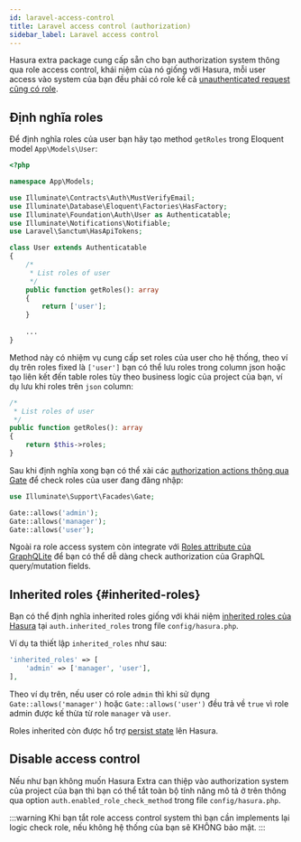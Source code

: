```yaml
---
id: laravel-access-control
title: Laravel access control (authorization)
sidebar_label: Laravel access control
---
```


Hasura extra package cung cấp sẵn cho bạn authorization system thông qua role access control, khái niệm của nó giống với Hasura,
mỗi user access vào system của bạn đều phải có role kể cả [unauthenticated request cũng có role](./03-unauthenticated-role.mdx).

## Định nghĩa roles

Để định nghĩa roles của user bạn hãy tạo method `getRoles` trong Eloquent model `App\Models\User`:

```php title="app/Models/User.php"
<?php

namespace App\Models;

use Illuminate\Contracts\Auth\MustVerifyEmail;
use Illuminate\Database\Eloquent\Factories\HasFactory;
use Illuminate\Foundation\Auth\User as Authenticatable;
use Illuminate\Notifications\Notifiable;
use Laravel\Sanctum\HasApiTokens;

class User extends Authenticatable
{
    /*
     * List roles of user
     */
    public function getRoles(): array
    {
        return ['user'];
    }
    
    ...
}
```

Method này có nhiệm vụ cung cấp set roles của user cho hệ thống, theo ví dụ trên roles fixed là `['user']` 
bạn có thể lưu roles trong column json hoặc tạo liên kết đến table roles tùy theo business logic của project của bạn, ví dụ 
lưu khi roles trên `json` column:

```php title="app/Models/User.php"
/*
 * List roles of user
 */
public function getRoles(): array
{
    return $this->roles;
}
```

Sau khi định nghĩa xong bạn có thể xài các [authorization actions thông qua Gate](https://laravel.com/docs/8.x/authorization#authorizing-actions-via-gates) 
để check roles của user đang đăng nhập:

```php
use Illuminate\Support\Facades\Gate;

Gate::allows('admin');
Gate::allows('manager');
Gate::allows('user');
```

Ngoài ra role access system còn integrate với [Roles attribute của GraphQLite](../03-handle-business-logic/02-graphql-server/02-attributes.md#attributes-roles) để
bạn có thể dễ dàng check authorization của GraphQL query/mutation fields.

## Inherited roles {#inherited-roles}

Bạn có thể định nghĩa inherited roles giống với khái niệm [inherited roles của Hasura](https://hasura.io/docs/latest/graphql/core/auth/authorization/inherited-roles.html)
tại `auth.inherited_roles` trong file `config/hasura.php`.

Ví dụ ta thiết lập `inherited_roles` như sau:

```php title="config/hasura.php"
'inherited_roles' => [
    'admin' => ['manager', 'user'],
],
```

Theo ví dụ trên, nếu user có role `admin` thì khi sử dụng `Gate::allows('manager')` hoặc `Gate::allows('user')` đều trả về `true` vì role admin
được kế thừa từ role `manager` và `user`.

Roles inherited còn được hổ trợ [persist state](../07-manage-metadata/07-persist-application-state.mdx) lên Hasura.

## Disable access control

Nếu như bạn không muốn Hasura Extra can thiệp vào authorization system của project của bạn thì bạn có thể tắt toàn bộ tính năng mô tả ở trên
thông qua option `auth.enabled_role_check_method` trong file `config/hasura.php`.

:::warning
Khi bạn tắt role access control system thì bạn cần implements lại logic check role, nếu không hệ thống của bạn sẽ KHÔNG bảo mật.
:::